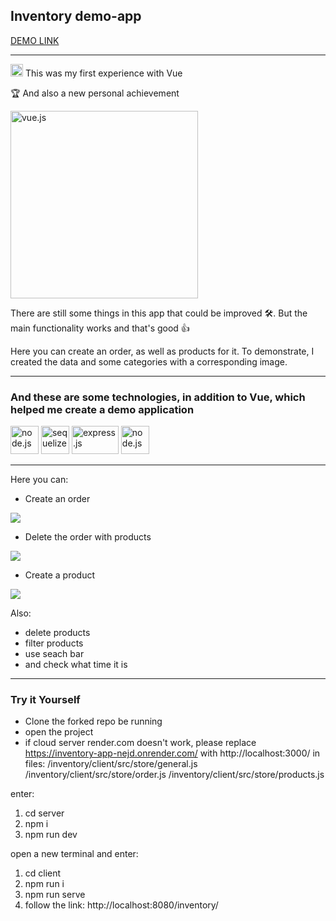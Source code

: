 <h2>Inventory demo-app</h2>

[DEMO LINK](https://vasylzinchenko.github.io/inventory/)
____________

<p><img src="https://cdn3d.iconscout.com/3d/free/thumb/vuejs-4387636-3640297.png" alt="vue3" width="20" height="20"/> This was my first experience with Vue</p>
<p>🏆 And also a new personal achievement</p>

<img src="https://i.imgur.com/qaMsGOf.gif" alt="vue.js" width="300" height="300"/>
<p>There are still some things in this app that could be improved 🛠️. But the main functionality works and that's good 👍</p>
Here you can create an order, as well as products for it. To demonstrate, I created the data and some categories with a corresponding image.

----

<h3>And these are some technologies, in addition to Vue, which helped me create a demo application</h3>
<p align="left">
<img src="https://nodejs.org/static/images/logo.svg" alt="node.js" width="45" height="45"/>
<img src="https://github.com/sequelize.png?s=20" alt="sequelize" width="45" height="45"/>
<img src="https://i.imgur.com/ki0nlwF.png" alt="express.js" width="75" height="45"/>
<img src="https://www.postgresql.org/media/img/about/press/elephant.png" alt="node.js" width="45" height="45"/>

-----------
Here you can:

- Create an order

<img src="https://i.imgur.com/rcSQPdk.gif">
 
- Delete the order with products
  
<img src="https://i.imgur.com/WdHmJpB.gif">

- Create a product

<img src="https://i.imgur.com/xI4bWef.gif">
  
Also:

- delete products
- filter products
- use seach bar
- and check what time it is
  
-----
  
<h3>Try it Yourself</h3>

- Clone the forked repo be running
- open the project
- if cloud server render.com doesn't work, please replace
  https://inventory-app-nejd.onrender.com/ with http://localhost:3000/ in files:
  /inventory/client/src/store/general.js
  /inventory/client/src/store/order.js
  /inventory/client/src/store/products.js

enter: 
  1) cd server
  2) npm i
  3) npm run dev

open a new terminal and enter: 
  1) cd client
  2) npm run i
  3) npm run serve
  4) follow the link: http://localhost:8080/inventory/
